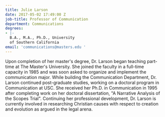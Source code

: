 ```yaml
---
title: Julie Larson
date: 2017-05-02 17:49:00 Z
job-title: Professor of Communication
department: Communications
degrees:
- |-
  B.A., M.A., Ph.D., University
  of Southern California
email: 'communications@masters.edu '
---
```


Upon completion of her master's degree, Dr. Larson began teaching part-time at The Master's University. She joined the faculty in a full-time capacity in 1985 and was soon asked to organize and implement the communication major. While building the Communication Department, Dr. Larson continued post-graduate studies, working on a doctoral program in Communication at USC. She received her Ph.D. in Communication in 1995 after completing work on her doctoral dissertation, "A Narrative Analysis of the Scopes Trial". Continuing her professional development, Dr. Larson is currently involved in researching Christian causes with respect to creation and evolution as argued in the legal arena.